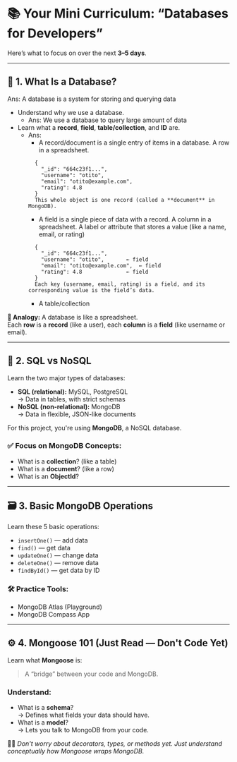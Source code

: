 # 📚 Your Mini Curriculum: “Databases for Developers”

Here’s what to focus on over the next **3–5 days**.

---

## 🔰 1. What Is a Database?
Ans: A database is a system for storing and querying data
- Understand why we use a database.
  - Ans: We use a database to query large amount of data
- Learn what a **record**, **field**, **table/collection**, and **ID** are.
  - Ans:
    - A record/document is a single entry of items in a database. A row in a spreadsheet.
    ```
      {
        "_id": "664c23f1...",
        "username": "otito",
        "email": "otito@example.com",
        "rating": 4.8
      }
      This whole object is one record (called a **document** in MongoDB).
    ```
    - A field is a single piece of data with a record. A column in a spreadsheet. A label or attribute that stores a value (like a name, email, or rating)
    ```
      {
        "_id": "664c23f1...",
        "username": "otito",       ← field
        "email": "otito@example.com",  ← field
        "rating": 4.8              ← field
      }
      Each key (username, email, rating) is a field, and its corresponding value is the field’s data.
    ```
    - A table/collection


**🧠 Analogy:** A database is like a spreadsheet.  
Each **row** is a **record** (like a user), each **column** is a **field** (like username or email).

---

## 🧱 2. SQL vs NoSQL

Learn the two major types of databases:

- **SQL (relational):** MySQL, PostgreSQL  
  → Data in tables, with strict schemas
- **NoSQL (non-relational):** MongoDB  
  → Data in flexible, JSON-like documents

For this project, you're using **MongoDB**, a NoSQL database.

### ✅ Focus on MongoDB Concepts:

- What is a **collection**? (like a table)
- What is a **document**? (like a row)
- What is an **ObjectId**?

---

## 🗃️ 3. Basic MongoDB Operations

Learn these 5 basic operations:

- `insertOne()` — add data  
- `find()` — get data  
- `updateOne()` — change data  
- `deleteOne()` — remove data  
- `findById()` — get data by ID

### 🛠️ Practice Tools:

- MongoDB Atlas (Playground)
- MongoDB Compass App

---

## ⚙️ 4. Mongoose 101 (Just Read — Don't Code Yet)

Learn what **Mongoose** is:  
> A “bridge” between your code and MongoDB.

### Understand:

- What is a **schema**?  
  → Defines what fields your data should have.
- What is a **model**?  
  → Lets you talk to MongoDB from your code.

🧘‍♂️ *Don't worry about decorators, types, or methods yet. Just understand conceptually how Mongoose wraps MongoDB.*
